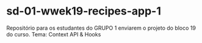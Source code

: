 # sd-01-wwek19-recipes-app-1
Repositório para os estudantes do GRUPO 1 enviarem o projeto do bloco 19 do curso. Tema: Context API &amp; Hooks
